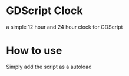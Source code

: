 # GDScript Clock
a simple 12 hour and 24 hour clock for GDScript

# How to use
Simply add the script as a autoload

